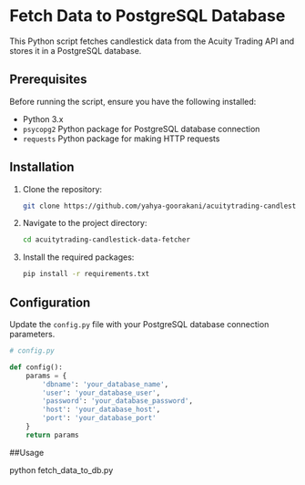 # Fetch Data to PostgreSQL Database

This Python script fetches candlestick data from the Acuity Trading API and stores it in a PostgreSQL database.

## Prerequisites

Before running the script, ensure you have the following installed:

- Python 3.x
- `psycopg2` Python package for PostgreSQL database connection
- `requests` Python package for making HTTP requests

## Installation

1. Clone the repository:

    ```bash
    git clone https://github.com/yahya-goorakani/acuitytrading-candlestick-data-fetcher.git
    ```

2. Navigate to the project directory:

    ```bash
    cd acuitytrading-candlestick-data-fetcher
    ```

3. Install the required packages:

    ```bash
    pip install -r requirements.txt
    ```

## Configuration

Update the `config.py` file with your PostgreSQL database connection parameters.

```python
# config.py

def config():
    params = {
        'dbname': 'your_database_name',
        'user': 'your_database_user',
        'password': 'your_database_password',
        'host': 'your_database_host',
        'port': 'your_database_port'
    }
    return params
```

##Usage

python fetch_data_to_db.py
